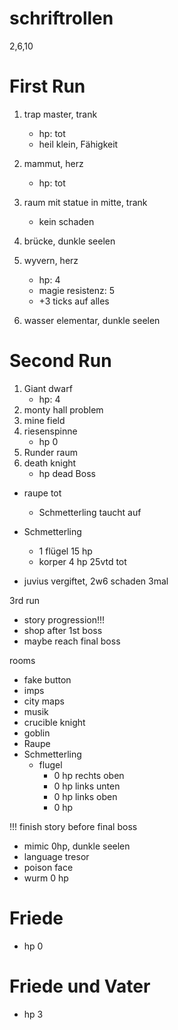 # schriftrollen
2,6,10
# First Run

1. trap master, trank
    - hp: tot
    - heil klein, Fähigkeit

2. mammut, herz
    - hp: tot

3. raum mit statue in mitte, trank
    - kein schaden 

4. brücke, dunkle seelen
5. wyvern, herz
    - hp: 4
    - magie resistenz: 5
    - +3 ticks auf alles
6. wasser elementar, dunkle seelen
    
# Second Run    

1. Giant dwarf
    - hp: 4
2. monty hall problem
3. mine field
4. riesenspinne
    - hp 0
5. Runder raum
6. death knight
    - hp dead
Boss

- raupe tot
    - Schmetterling taucht auf
- Schmetterling
    - 1 flügel 15 hp
    - korper 4 hp 25vtd
tot

- juvius vergiftet, 2w6 schaden 3mal

3rd run
- story progression!!!
- shop after 1st boss
- maybe reach final boss

rooms
- fake button
- imps
- city maps
- musik
- crucible knight
- goblin
- Raupe
- Schmetterling
    - flugel
        - 0 hp rechts oben
        - 0 hp links unten
        - 0 hp links oben
        - 0 hp

!!! finish story before final boss

- mimic 0hp, dunkle seelen
- language tresor
- poison face
- wurm 0 hp


# Friede
- hp 0

# Friede und Vater
- hp 3

